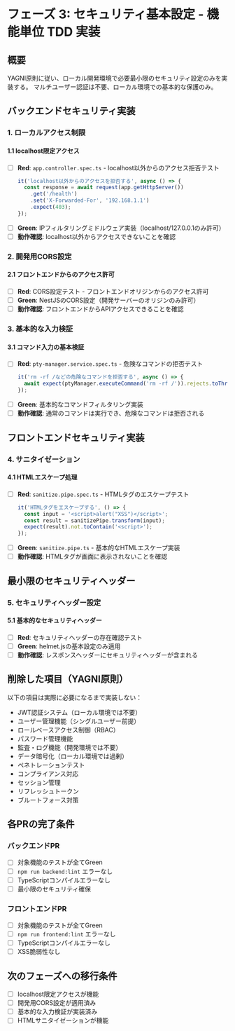 # フェーズ 3: セキュリティ基本設定 - 機能単位 TDD 実装

## 概要

YAGNI原則に従い、ローカル開発環境で必要最小限のセキュリティ設定のみを実装する。
マルチユーザー認証は不要、ローカル環境での基本的な保護のみ。

## バックエンドセキュリティ実装

### 1. ローカルアクセス制限

#### 1.1 localhost限定アクセス

- [ ] **Red**: `app.controller.spec.ts` - localhost以外からのアクセス拒否テスト
  ```typescript
  it('localhost以外からのアクセスを拒否する', async () => {
    const response = await request(app.getHttpServer())
      .get('/health')
      .set('X-Forwarded-For', '192.168.1.1')
      .expect(403);
  });
  ```
- [ ] **Green**: IPフィルタリングミドルウェア実装（localhost/127.0.0.1のみ許可）
- [ ] **動作確認**: localhost以外からアクセスできないことを確認

### 2. 開発用CORS設定

#### 2.1 フロントエンドからのアクセス許可

- [ ] **Red**: CORS設定テスト - フロントエンドオリジンからのアクセス許可
- [ ] **Green**: NestJSのCORS設定（開発サーバーのオリジンのみ許可）
- [ ] **動作確認**: フロントエンドからAPIアクセスできることを確認

### 3. 基本的な入力検証

#### 3.1 コマンド入力の基本検証

- [ ] **Red**: `pty-manager.service.spec.ts` - 危険なコマンドの拒否テスト
  ```typescript
  it('rm -rf /などの危険なコマンドを拒否する', async () => {
    await expect(ptyManager.executeCommand('rm -rf /')).rejects.toThrow();
  });
  ```
- [ ] **Green**: 基本的なコマンドフィルタリング実装
- [ ] **動作確認**: 通常のコマンドは実行でき、危険なコマンドは拒否される

## フロントエンドセキュリティ実装

### 4. サニタイゼーション

#### 4.1 HTMLエスケープ処理

- [ ] **Red**: `sanitize.pipe.spec.ts` - HTMLタグのエスケープテスト
  ```typescript
  it('HTMLタグをエスケープする', () => {
    const input = '<script>alert("XSS")</script>';
    const result = sanitizePipe.transform(input);
    expect(result).not.toContain('<script>');
  });
  ```
- [ ] **Green**: `sanitize.pipe.ts` - 基本的なHTMLエスケープ実装
- [ ] **動作確認**: HTMLタグが画面に表示されないことを確認

## 最小限のセキュリティヘッダー

### 5. セキュリティヘッダー設定

#### 5.1 基本的なセキュリティヘッダー

- [ ] **Red**: セキュリティヘッダーの存在確認テスト
- [ ] **Green**: helmet.jsの基本設定のみ適用
- [ ] **動作確認**: レスポンスヘッダーにセキュリティヘッダーが含まれる

## 削除した項目（YAGNI原則）

以下の項目は実際に必要になるまで実装しない：

- JWT認証システム（ローカル環境では不要）
- ユーザー管理機能（シングルユーザー前提）
- ロールベースアクセス制御（RBAC）
- パスワード管理機能
- 監査・ログ機能（開発環境では不要）
- データ暗号化（ローカル環境では過剰）
- ペネトレーションテスト
- コンプライアンス対応
- セッション管理
- リフレッシュトークン
- ブルートフォース対策

## 各PRの完了条件

### バックエンドPR

- [ ] 対象機能のテストが全てGreen
- [ ] `npm run backend:lint` エラーなし
- [ ] TypeScriptコンパイルエラーなし
- [ ] 最小限のセキュリティ確保

### フロントエンドPR

- [ ] 対象機能のテストが全てGreen
- [ ] `npm run frontend:lint` エラーなし
- [ ] TypeScriptコンパイルエラーなし
- [ ] XSS脆弱性なし

## 次のフェーズへの移行条件

- [ ] localhost限定アクセスが機能
- [ ] 開発用CORS設定が適用済み
- [ ] 基本的な入力検証が実装済み
- [ ] HTMLサニタイゼーションが機能